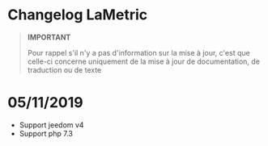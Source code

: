 # Changelog LaMetric

>**IMPORTANT**
>
>Pour rappel s'il n'y a pas d'information sur la mise à jour, c'est que celle-ci concerne uniquement de la mise à jour de documentation, de traduction ou de texte

# 05/11/2019

- Support jeedom v4
- Support php 7.3
